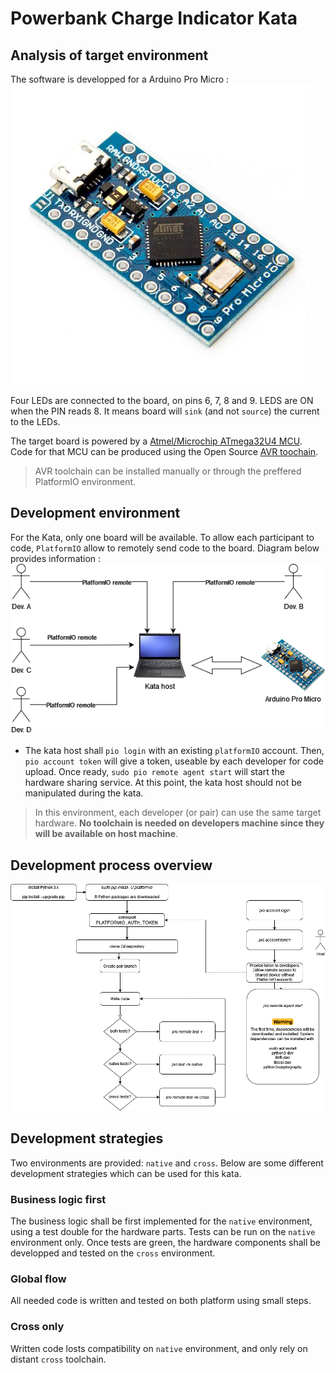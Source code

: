 # Powerbank Charge Indicator Kata

## Analysis of target environment

The software is developped for a Arduino Pro Micro : ![arduino-pro-micro-1.jpg](arduino-pro-micro.jpg)

Four LEDs are connected to the board, on pins 6, 7, 8 and 9. LEDS are ON when the PIN reads 8. It means board will `sink` (and not `source`) the current to the LEDs.

The target board is powered by a [Atmel/Microchip ATmega32U4 MCU](https://www.microchip.com/en-us/product/ATmega32U4). Code for that MCU can be produced using the Open Source [AVR toochain](https://www.nongnu.org/avr-libc/).
> AVR toolchain can be installed manually or through the preffered PlatformIO environment.

## Development environment

For the Kata, only one board will be available. To allow each participant to code, `PlatformIO` allow to remotely send code to the board. Diagram below provides information :
![](embeddedKata.png)

* The kata host shall `pio login` with an existing `platformIO` account. Then,  `pio account token` will give a token, useable by each developer for code upload. Once ready, `sudo pio remote agent start` will start the hardware sharing service. At this point, the kata host should not be manipulated during the kata.


> In this environment, each developer (or pair) can use the same target hardware. **No toolchain is needed on developers machine since they will be available on host machine**.

## Development process overview

![](pio.png)

## Development strategies

Two environments are provided: `native` and `cross`. Below are some different development strategies which can be used for this kata.

### Business logic first
The business logic shall be first implemented for the `native` environment, using a test double for the hardware parts. Tests can be run on the `native` environment only. Once tests are green, the hardware components shall be developped and tested on the `cross` environment.

### Global flow
All needed code is written and tested on both platform using small steps.

### Cross only
Written code losts compatibility on `native` environment, and only rely on distant `cross` toolchain.
